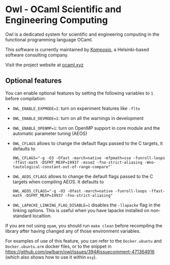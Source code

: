 # Owl - OCaml Scientific and Engineering Computing

Owl is a dedicated system for scientific and engineering computing in the
functional programming language OCaml.

This software is currently maintained by [Komposio](http://komposio.com), a
Helsinki-based software consulting company.

Visit the project website at [ocaml.xyz](http://ocaml.xyz)


## Optional features

You can enable optional features by setting the following variables to `1`
before compilation:

- `OWL_ENABLE_EXPMODE=1`: turn on experiment features like `-flto`

- `OWL_ENABLE_DEVMODE=1`: turn on all the warnings in development

- `OWL_ENABLE_OPENMP=1`: turn on OpenMP support in core module and
  the automatic parameter tuning (AEOS)

- `OWL_CFLAGS` allows to change the default flags passed to the C targets,
  it defaults to
  ```
  OWL_CFLAGS="-g -O3 -Ofast -march=native -mfpmath=sse -funroll-loops -ffast-math -DSFMT_MEXP=19937 -msse2 -fno-strict-aliasing -Wno-tautological-constant-out-of-range-compare"`
  ```

- `OWL_AEOS_CFLAGS` allows to change the default flags passed to the C targets
  when compiling AEOS. It defaults to
  ```
  OWL_AEOS_CFLAGS="-g -O3 -Ofast -march=native -funroll-loops -ffast-math -DSFMT_MEXP=19937 -fno-strict-aliasing"
  ```

- `OWL_LAPACKE_LINKING_FLAG_DISABLE=1` disables the `-llapacke` flag in the
  linking options. This is useful when you have lapacke installed on
  non-standard localtion.

If you are not using `opam`, you should run `make clean` before recompiling
the library after having changed any of those environment variables.

For examples of use of this feature, you can refer to the `Docker.ubuntu`
and `Docker.ubuntu.arm` docker files, or to the snippet in
https://github.com/owlbarn/owl/issues/394#issuecomment-471364916
(which also shows how to use it within `esy`).
